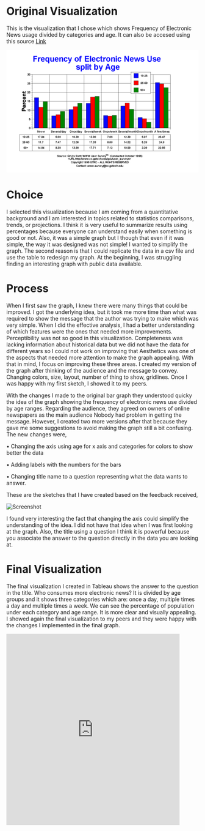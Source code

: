 # Original Visualization

This is the visualization that I chose which shows Frequency of Electronic News usage divided by categories and age. It can also be accesed using this source [Link](https://www.cc.gatech.edu/gvu/user_surveys/survey-10-1996/graphs/use/Electronic_News.html)

![Screenshot](Original.png)

# Choice

I selected this visualization because I am coming from a quantitative background and I am interested in topics related to statistics comparisons, trends, or projections. I think it is very useful to summarize results using percentages because everyone can understand easily when something is good or not. Also, it was a simple graph but I though that even if it was simple, the way it was designed was not simple! I wanted to simplify the graph. The second reason is that I could replicate the data in a csv file and use the table to redesign my graph. At the beginning, I was struggling finding an interesting graph with public data available.

# Process

When I first saw the graph, I knew there were many things that could be improved. I got the underlying idea, but it took me more time than what was required to show the message that the author was trying to make which was very simple.
When I did the effective analysis, I had a better understanding of which features were the ones that needed more improvements.
Perceptibility was not so good in this visualization.
Completeness was lacking information about historical data but we did not have the data for different years so I could not work on improving that
Aesthetics was one of the aspects that needed more attention to make the graph appealing.
With that in mind, I focus on improving these three areas. I created my version of the graph after thinking of the audience and the message to convey. Changing colors, size, layout, number of thing to show, gridlines. Once I was happy with my first sketch, I showed it to my peers.

With the changes I made to the original bar graph they understood quicky the idea of the graph showing the frequency of electronic news use divided by age ranges. Regarding the audience, they agreed on owners of online newspapers as the main audience Nobody had problem in getting the message. However, I created two more versions after that because they gave me some suggestions to avoid making the graph still a bit confusing. The new changes were,

•	Changing the axis using age for x axis and categories for colors to show better the data

•	Adding labels with the numbers for the bars

•	Changing title name to a question representing what the data wants to answer.

These are the sketches that I have created based on the feedback received,

![Screenshot](Sketches.png)

I found very interesting the fact that changing the axis could simplify the understanding of the idea. I did not have that idea when I was first looking at the graph. Also, the title using a question I think it is powerful because you associate the answer to the question directly in the data you are looking at.

# Final Visualization

The final visualization I created in Tableau shows the answer to the question in the title. Who consumes more electronic news? It is divided by age groups and it shows three categories which are: once a day, multiple times a day and multiple times a week. We can see the percentage of population under each category and age range. It is more clear and visually appealing. I showed again the final visualization to my peers and they were happy with the changes I implemented in the final graph.

<iframe
src="https://public.tableau.com/views/A3_16137944666540/Dashboard1?:showVizHome=no&:embed=true" width="90%" height="500" seamless frameborder="0" scrolling="no"></iframe>



